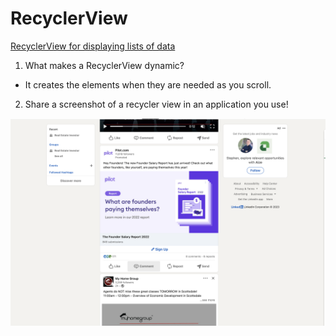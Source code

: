 # RecyclerView

[RecyclerView for displaying lists of data](https://developer.android.com/guide/topics/ui/layout/recyclerview#java)


1. What makes a RecyclerView dynamic?

- It creates the elements when they are needed as you scroll.

2. Share a screenshot of a recycler view in an application you use!

![LinkedIn](/img/RecyclerView.png)